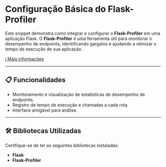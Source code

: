 # Configuração Básica do Flask-Profiler

Este snippet demonstra como integrar e configurar o **Flask-Profiler** em uma aplicação Flask. O **Flask-Profiler** é uma ferramenta útil para monitorar o desempenho de endpoints, identificando gargalos e ajudando a otimizar o tempo de execução de sua aplicação.

[ℹ️ Mais informações](https://github.com/fellipematos/flask-snippets/tree/475cafb132906004e7b789c762706a813df8b5f7/app/flask_profiler/info)

---

## 📋 Funcionalidades

- Monitoramento e visualização de estatísticas de desempenho de endpoints.
- Registro de tempo de execução e chamadas a cada rota.
- Interface amigável para análise.

---

## 🛠️ Bibliotecas Utilizadas

Certifique-se de ter as seguintes bibliotecas instaladas:

- **Flask**
- **Flask-Profiler**

